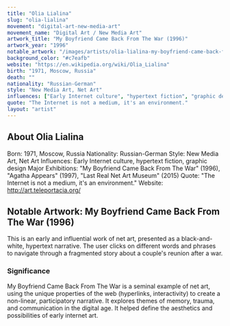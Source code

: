 ```yaml
---
title: "Olia Lialina"
slug: "olia-lialina"
movement: "digital-art-new-media-art"
movement_name: "Digital Art / New Media Art"
artwork_title: "My Boyfriend Came Back From The War (1996)"
artwork_year: "1996"
notable_artwork: "/images/artists/olia-lialina-my-boyfriend-came-back-from-the-war.jpg"
background_color: "#c7eafb"
website: "https://en.wikipedia.org/wiki/Olia_Lialina"
birth: "1971, Moscow, Russia"
death: ""
nationality: "Russian-German"
style: "New Media Art, Net Art"
influences: ["Early Internet culture", "hypertext fiction", "graphic design"]
quote: "The Internet is not a medium, it's an environment."
layout: "artist"
---
```


## About Olia Lialina

Born: 1971, Moscow, Russia Nationality: Russian-German Style: New Media Art, Net Art Influences: Early Internet culture, hypertext fiction, graphic design Major Exhibitions: "My Boyfriend Came Back From The War" (1996), "Agatha Appears" (1997), "Last Real Net Art Museum" (2015) Quote: "The Internet is not a medium, it's an environment." Website: http://art.teleportacia.org/

## Notable Artwork: My Boyfriend Came Back From The War (1996)

This is an early and influential work of net art, presented as a black-and-white, hypertext narrative. The user clicks on different words and phrases to navigate through a fragmented story about a couple's reunion after a war.

### Significance

My Boyfriend Came Back From The War is a seminal example of net art, using the unique properties of the web (hyperlinks, interactivity) to create a non-linear, participatory narrative. It explores themes of memory, trauma, and communication in the digital age. It helped define the aesthetics and possibilities of early internet art.
